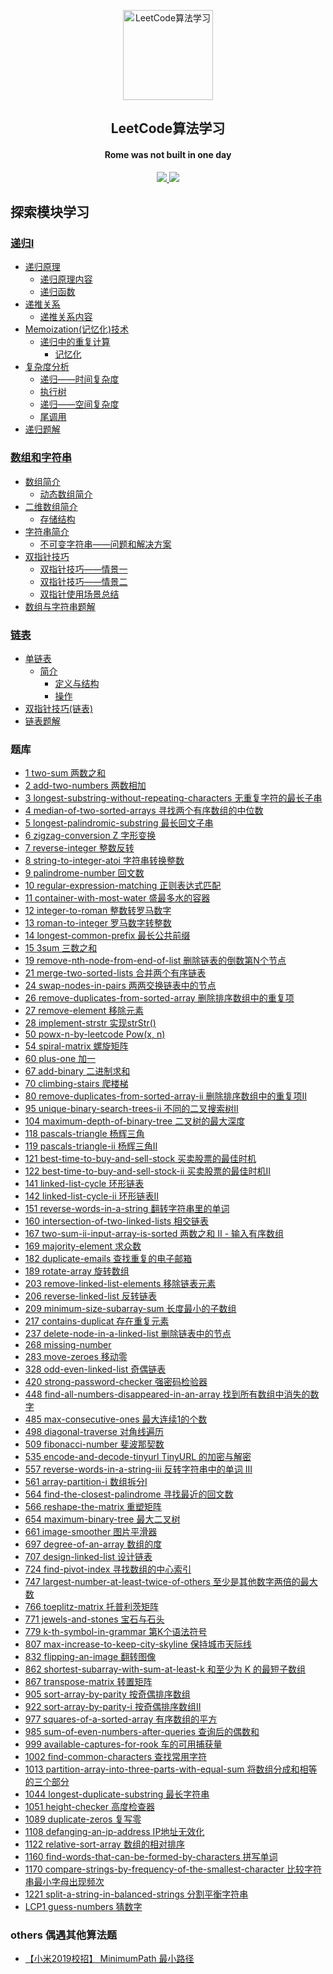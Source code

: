 <p align="center"><img style="width:15vw" alt="LeetCode算法学习" src="http://picture.geniusdsy.cn/picture/20191224/jRY4roXms16J.svg"></p>
<h2 align="center">LeetCode算法学习</h2>
<h4 align="center">Rome was not built in one day</h4>
<p align="center">
    <a title="LeetCode算法学习" target="_blank" href="https://github.com/GeniusDSY/LeetCode">
        <img src="https://img.shields.io/github/last-commit/GeniusDSY/LeetCode.svg?style=flat-square&color=FF9900">
    </a>
    <a title="GitHub repo size in bytes" target="_blank" href="https://github.com/GeniusDSY/LeetCode">
        <img src="https://img.shields.io/github/repo-size/GeniusDSY/LeetCode.svg?style=flat-square">
    </a>
</p>

## 探索模块学习

### [递归I](https://github.com/GeniusDSY/LeetCode/tree/master/src/explore/recursion_i#递归I)

- [递归原理](https://github.com/GeniusDSY/LeetCode/tree/master/src/explore/recursion_i#递归原理)
    - [递归原理内容](https://github.com/GeniusDSY/LeetCode/tree/master/src/explore/recursion_i#递归原理内容)
    - [递归函数](https://github.com/GeniusDSY/LeetCode/tree/master/src/explore/recursion_i#递归函数)
- [递推关系](https://github.com/GeniusDSY/LeetCode/tree/master/src/explore/recursion_i#递推关系)
     - [递推关系内容](https://github.com/GeniusDSY/LeetCode/tree/master/src/explore/recursion_i#递推关系内容)
- [Memoization(记忆化)技术](https://github.com/GeniusDSY/LeetCode/tree/master/src/explore/recursion_i#memoization记忆化技术)
    - [递归中的重复计算](https://github.com/GeniusDSY/LeetCode/tree/master/src/explore/recursion_i#递归中的重复计算)
        - [记忆化](https://github.com/GeniusDSY/LeetCode/tree/master/src/explore/recursion_i#记忆化)
- [复杂度分析](https://github.com/GeniusDSY/LeetCode/tree/master/src/explore/recursion_i#复杂度分析)
    - [递归——时间复杂度](https://github.com/GeniusDSY/LeetCode/tree/master/src/explore/recursion_i#递归——时间复杂度)
    - [执行树](https://github.com/GeniusDSY/LeetCode/tree/master/src/explore/recursion_i#执行树)
    - [递归——空间复杂度](https://github.com/GeniusDSY/LeetCode/tree/master/src/explore/recursion_i#递归——空间复杂度)
    - [尾调用](https://github.com/GeniusDSY/LeetCode/tree/master/src/explore/recursion_i#尾调用)
- [递归题解](https://github.com/GeniusDSY/LeetCode/tree/master/src/explore/recursion_i#递归题解)

### [数组和字符串](https://github.com/GeniusDSY/LeetCode/tree/master/src/explore/array#数组和字符串)

- [数组简介](https://github.com/GeniusDSY/LeetCode/tree/master/src/explore/array#数组简介)
    - [动态数组简介](https://github.com/GeniusDSY/LeetCode/tree/master/src/explore/array#动态数组简介)
- [二维数组简介](https://github.com/GeniusDSY/LeetCode/tree/master/src/explore/array#二维数组简介)
    - [存储结构](https://github.com/GeniusDSY/LeetCode/tree/master/src/explore/array#存储结构)
- [字符串简介](https://github.com/GeniusDSY/LeetCode/tree/master/src/explore/array#字符串简介)
    - [不可变字符串——问题和解决方案](https://github.com/GeniusDSY/LeetCode/tree/master/src/explore/array#不可变字符串——问题和解决方案)
- [双指针技巧](https://github.com/GeniusDSY/LeetCode/tree/master/src/explore/array#双指针技巧)
    - [双指针技巧——情景一](https://github.com/GeniusDSY/LeetCode/tree/master/src/explore/array#双指针技巧——情景一)
    - [双指针技巧——情景二](https://github.com/GeniusDSY/LeetCode/tree/master/src/explore/array#双指针技巧——情景二)
    - [双指针使用场景总结](https://github.com/GeniusDSY/LeetCode/tree/master/src/explore/array#双指针使用场景总结)
- [数组与字符串题解](https://github.com/GeniusDSY/LeetCode/tree/master/src/explore/array#数组与字符串题解)

### [链表](https://github.com/GeniusDSY/LeetCode/tree/master/src/explore/linked_list#链表)
- [单链表](https://github.com/GeniusDSY/LeetCode/tree/master/src/explore/linked_list#单链表)
    - [简介](https://github.com/GeniusDSY/LeetCode/tree/master/src/explore/linked_list#简介)
        - [定义与结构](https://github.com/GeniusDSY/LeetCode/tree/master/src/explore/linked_list#定义与结构)
        - [操作](https://github.com/GeniusDSY/LeetCode/tree/master/src/explore/linked_list#操作)
- [双指针技巧(链表)](https://github.com/GeniusDSY/LeetCode/tree/master/src/explore/linked_list#双指针技巧(链表))
- [链表题解](https://github.com/GeniusDSY/LeetCode/tree/master/src/explore/linked_list#链表题解)

### 题库

- [1 two-sum 两数之和](https://github.com/GeniusDSY/LeetCode/blob/master/src/array/TwoSum.java)
- [2 add-two-numbers 两数相加](https://github.com/GeniusDSY/LeetCode/blob/master/src/array/AddTwoNumbers.java)
- [3 longest-substring-without-repeating-characters 无重复字符的最长子串](https://github.com/GeniusDSY/LeetCode/blob/master/src/array/LongestSubstringWithoutRepeatingCharacters.java)
- [4 median-of-two-sorted-arrays 寻找两个有序数组的中位数](https://github.com/GeniusDSY/LeetCode/blob/master/src/array/MedianOfTwoSortedArrays.java)
- [5 longest-palindromic-substring 最长回文子串](https://github.com/GeniusDSY/LeetCode/blob/master/src/array/LongestPalindromicSubstring.java)
- [6 zigzag-conversion Z 字形变换](https://github.com/GeniusDSY/LeetCode/blob/master/src/array/ZigzagConversion.java)
- [7 reverse-integer 整数反转](https://github.com/GeniusDSY/LeetCode/blob/master/src/array/ReverseInteger.java)
- [8 string-to-integer-atoi 字符串转换整数](https://github.com/GeniusDSY/LeetCode/blob/master/src/array/StringToIntegerAtoi.java)
- [9 palindrome-number 回文数](https://github.com/GeniusDSY/LeetCode/blob/master/src/array/PalindromeNumber.java)
- [10 regular-expression-matching 正则表达式匹配](https://github.com/GeniusDSY/LeetCode/blob/master/src/array/RegularExpressionMatching.java)
- [11 container-with-most-water 盛最多水的容器](https://github.com/GeniusDSY/LeetCode/blob/master/src/array/ContainerWithMostWater.java)
- [12 integer-to-roman 整数转罗马数字](https://github.com/GeniusDSY/LeetCode/blob/master/src/array/IntegerToRoman.java)
- [13 roman-to-integer 罗马数字转整数](https://github.com/GeniusDSY/LeetCode/blob/master/src/array/RomanToInteger.java)
- [14 longest-common-prefix 最长公共前缀](https://github.com/GeniusDSY/LeetCode/blob/master/src/explore/array/LongestCommonPrefix.java)
- [15 3sum 三数之和](https://github.com/GeniusDSY/LeetCode/blob/master/src/array/ThreeNum.java)
- [19 remove-nth-node-from-end-of-list 删除链表的倒数第N个节点](https://github.com/GeniusDSY/LeetCode/blob/master/src/explore/recursion_i/RemoveNthNodeFromEndOfList.java)
- [21 merge-two-sorted-lists 合并两个有序链表](https://github.com/GeniusDSY/LeetCode/blob/master/src/explore/recursion_i/MergeTwoSortedLists.java)
- [24 swap-nodes-in-pairs 两两交换链表中的节点](https://github.com/GeniusDSY/LeetCode/blob/master/src/explore/recursion_i/SwapNodesInPairs.java)
- [26 remove-duplicates-from-sorted-array 删除排序数组中的重复项](https://github.com/GeniusDSY/LeetCode/blob/master/src/explore/recursion_i/RemoveDuplicatesFromSortedArray.java)
- [27 remove-element 移除元素](https://github.com/GeniusDSY/LeetCode/blob/master/src/explore/array/RemoveElement.java)
- [28 implement-strstr 实现strStr()](https://github.com/GeniusDSY/LeetCode/blob/master/src/explore/array/ImplementStrStr.java)
- [50 powx-n-by-leetcode Pow(x, n)](https://github.com/GeniusDSY/LeetCode/blob/master/src/explore/recursion_i/PowxNByLeetcode.java)
- [54 spiral-matrix 螺旋矩阵](https://github.com/GeniusDSY/LeetCode/blob/master/src/explore/array/SpiralMatrix.java)
- [60 plus-one 加一](https://github.com/GeniusDSY/LeetCode/blob/master/src/explore/array/PlusOne.java)
- [67 add-binary 二进制求和](https://github.com/GeniusDSY/LeetCode/blob/master/src/explore/array/AddBinary.java)
- [70 climbing-stairs 爬楼梯](https://github.com/GeniusDSY/LeetCode/blob/master/src/explore/recursion_i/ClimbingStairs.java)
- [80 remove-duplicates-from-sorted-array-ii 删除排序数组中的重复项II](https://github.com/GeniusDSY/LeetCode/blob/master/src/explore/recursion_i/RemoveDuplicatesFromSortedArrayII.java)
- [95 unique-binary-search-trees-ii 不同的二叉搜索树II](https://github.com/GeniusDSY/LeetCode/blob/master/src/explore/recursion_i/UniqueBinarySearchTreesII.java)
- [104 maximum-depth-of-binary-tree 二叉树的最大深度](https://github.com/GeniusDSY/LeetCode/blob/master/src/explore/recursion_i/MaximumDepthOfBinaryTree.java)
- [118 pascals-triangle 杨辉三角](https://github.com/GeniusDSY/LeetCode/blob/master/src/explore/recursion_i/PascalsTriangle.java)
- [119 pascals-triangle-ii 杨辉三角II](https://github.com/GeniusDSY/LeetCode/blob/master/src/explore/recursion_i/PascalsTriangleII.java)
- [121 best-time-to-buy-and-sell-stock 买卖股票的最佳时机](https://github.com/GeniusDSY/LeetCode/blob/master/src/array/BestTimeToBuyAndSellStock.java)
- [122 best-time-to-buy-and-sell-stock-ii 买卖股票的最佳时机II](https://github.com/GeniusDSY/LeetCode/blob/master/src/array/BestTimeToBuyAndSellStockII.java)
- [141 linked-list-cycle 环形链表](https://github.com/GeniusDSY/LeetCode/blob/master/src/explore/linked_list/LinkedListCycle.java)
- [142 linked-list-cycle-ii 环形链表II](https://github.com/GeniusDSY/LeetCode/blob/master/src/explore/linked_list/LinkedListCycleII.java)
- [151 reverse-words-in-a-string 翻转字符串里的单词](https://github.com/GeniusDSY/LeetCode/blob/master/src/explore/array/ReverseWordsInAStriging.java)
- [160 intersection-of-two-linked-lists 相交链表](https://github.com/GeniusDSY/LeetCode/blob/master/src/explore/linked_list/IntersectionOfTwoLinkedLists.java)
- [167 two-sum-ii-input-array-is-sorted 两数之和 II - 输入有序数组](https://github.com/GeniusDSY/LeetCode/blob/master/src/explore/array/TwoSumIIInputArrayIsSorted.java) 
- [169 majority-element 求众数](https://github.com/GeniusDSY/LeetCode/blob/master/src/array/MajorityElement.java)
- [182 duplicate-emails 查找重复的电子邮箱](https://github.com/GeniusDSY/LeetCode/blob/master/src/array/DuplicateEmails.sql)
- [189 rotate-array 旋转数组](https://github.com/GeniusDSY/LeetCode/blob/master/src/explore/array/RotateArray.java)
- [203 remove-linked-list-elements 移除链表元素](https://github.com/GeniusDSY/LeetCode/blob/master/src/explore/linked_list/RemoveLinkedListElements.java)
- [206 reverse-linked-list 反转链表](https://github.com/GeniusDSY/LeetCode/blob/master/src/explore/recursion_i/ReverseLinkedList.java)
- [209 minimum-size-subarray-sum 长度最小的子数组](https://github.com/GeniusDSY/LeetCode/blob/master/src/explore/array/MinimumSizeSubArraySum.java)
- [217 contains-duplicat 存在重复元素](https://github.com/GeniusDSY/LeetCode/blob/master/src/array/ContainsDuplicat.java)
- [237 delete-node-in-a-linked-list 删除链表中的节点](https://github.com/GeniusDSY/LeetCode/blob/master/src/array/DeleteNodeInALinkedList.java)
- [268 missing-number](https://github.com/GeniusDSY/LeetCode/blob/master/src/array/MissingNumber.java)
- [283 move-zeroes 移动零](https://github.com/GeniusDSY/LeetCode/blob/master/src/explore/array/MoveZeroes.java)
- [328 odd-even-linked-list 奇偶链表](https://github.com/GeniusDSY/LeetCode/blob/master/src/explore/linked_list/OddEvenLinkedList.java)
- [420 strong-password-checker 强密码检验器](https://github.com/GeniusDSY/LeetCode/blob/master/src/array/StrongPasswordChecker.java)
- [448 find-all-numbers-disappeared-in-an-array 找到所有数组中消失的数字](https://github.com/GeniusDSY/LeetCode/blob/master/src/array/FindAllNumbersDisappearedInAnArray.java)
- [485 max-consecutive-ones 最大连续1的个数](https://github.com/GeniusDSY/LeetCode/blob/master/src/explore/array/MaxConsecutiveOnes.java)
- [498 diagonal-traverse 对角线遍历](https://github.com/GeniusDSY/LeetCode/blob/master/src/explore/array/DiagonalTraverse.java)
- [509 fibonacci-number 斐波那契数](https://github.com/GeniusDSY/LeetCode/blob/master/src/explore/recursion_i/FibonacciNumber.java)
- [535 encode-and-decode-tinyurl TinyURL 的加密与解密](https://github.com/GeniusDSY/LeetCode/blob/master/src/array/EncodeAndDecodeTinyUrl.java)
- [557 reverse-words-in-a-string-iii 反转字符串中的单词 III](https://github.com/GeniusDSY/LeetCode/blob/master/src/explore/array/ReverseWordsInAStringIII.java)
- [561 array-partition-i 数组拆分I](https://github.com/GeniusDSY/LeetCode/blob/master/src/explore/array/ArrayPartitionI.java)
- [564 find-the-closest-palindrome 寻找最近的回文数](https://github.com/GeniusDSY/LeetCode/blob/master/src/array/FindTheClosestPalindrome.java)
- [566 reshape-the-matrix 重塑矩阵](https://github.com/GeniusDSY/LeetCode/blob/master/src/array/ReshapeTheMatrix.java)
- [654 maximum-binary-tree 最大二叉树](https://github.com/GeniusDSY/LeetCode/blob/master/src/array/MaximumBinaryTree.java)
- [661 image-smoother 图片平滑器](https://github.com/GeniusDSY/LeetCode/blob/master/src/array/ImageSmoother.java)
- [697 degree-of-an-array 数组的度](https://github.com/GeniusDSY/LeetCode/blob/master/src/array/DegreeOfAnArray.java)
- [707 design-linked-list 设计链表](https://github.com/GeniusDSY/LeetCode/blob/master/src/explore/linked_list/DesignLinkedList.java)
- [724 find-pivot-index 寻找数组的中心索引](https://github.com/GeniusDSY/LeetCode/blob/master/src/explore/array/FindPivotIndex.java)
- [747 largest-number-at-least-twice-of-others 至少是其他数字两倍的最大数](https://github.com/GeniusDSY/LeetCode/blob/master/src/explore/array/LargestNumberAtLeastTwiceOfOthers.java)
- [766 toeplitz-matrix 托普利茨矩阵](https://github.com/GeniusDSY/LeetCode/blob/master/src/array/ToeplitzMatrix.java)
- [771 jewels-and-stones 宝石与石头](https://github.com/GeniusDSY/LeetCode/blob/master/src/array/JewelsAndStone.java)
- [779 k-th-symbol-in-grammar 第K个语法符号](https://github.com/GeniusDSY/LeetCode/blob/master/src/explore/recursion_i/KThSymbolInGrammar.java)
- [807 max-increase-to-keep-city-skyline 保持城市天际线](https://github.com/GeniusDSY/LeetCode/blob/master/src/array/MaxIncreaseToKeepCitySkyline.java)
- [832 flipping-an-image 翻转图像](https://github.com/GeniusDSY/LeetCode/blob/master/src/array/FlippingAnImage.java)
- [862 shortest-subarray-with-sum-at-least-k 和至少为 K 的最短子数组](https://github.com/GeniusDSY/LeetCode/blob/master/src/array/ShortestSubArrayWithSumAtLeastK.java)
- [867 transpose-matrix 转置矩阵](https://github.com/GeniusDSY/LeetCode/blob/master/src/array/TransposeMatrix.java)
- [905 sort-array-by-parity 按奇偶排序数组](https://github.com/GeniusDSY/LeetCode/blob/master/src/array/SortArrayByParity.java) 
- [922 sort-array-by-parity-i 按奇偶排序数组II](https://github.com/GeniusDSY/LeetCode/blob/master/src/array/SortArrayByParityII.java)
- [977 squares-of-a-sorted-array 有序数组的平方](https://github.com/GeniusDSY/LeetCode/blob/master/src/array/SquaresOf_A_SortedArray.java)
- [985 sum-of-even-numbers-after-queries 查询后的偶数和](https://github.com/GeniusDSY/LeetCode/blob/master/src/array/SumOfEvenNumbersAfterQueries.java)
- [999 available-captures-for-rook 车的可用捕获量](https://github.com/GeniusDSY/LeetCode/blob/master/src/array/AvailableCapturesForRook.java)
- [1002 find-common-characters 查找常用字符](https://github.com/GeniusDSY/LeetCode/blob/master/src/array/FindCommonCharacters.java)
- [1013 partition-array-into-three-parts-with-equal-sum 将数组分成和相等的三个部分](https://github.com/GeniusDSY/LeetCode/blob/master/src/array/PartitionArrayIntoThreePartsWithEqualSum.java)
- [1044 longest-duplicate-substring 最长字符串](https://github.com/GeniusDSY/LeetCode/blob/master/src/array/LongestDuplicateSubstring.java)
- [1051 height-checker 高度检查器](https://github.com/GeniusDSY/LeetCode/blob/master/src/array/HeightChecker.java)
- [1089 duplicate-zeros 复写零](https://github.com/GeniusDSY/LeetCode/blob/master/src/array/DuplicateZeros.java)
- [1108 defanging-an-ip-address IP地址无效化](https://github.com/GeniusDSY/LeetCode/blob/master/src/array/DefangingAnIpAddress.java)
- [1122 relative-sort-array 数组的相对排序](https://github.com/GeniusDSY/LeetCode/blob/master/src/array/RelativeSortArray.java)
- [1160 find-words-that-can-be-formed-by-characters 拼写单词](https://github.com/GeniusDSY/LeetCode/blob/master/src/array/FindWordsThatCanBeFormedByCharacters.java)
- [1170 compare-strings-by-frequency-of-the-smallest-character 比较字符串最小字母出现频次 ](https://github.com/GeniusDSY/LeetCode/blob/master/src/array/CompareStringsByFrequencyOfTheSmallestCharacter.java)
- [1221 split-a-string-in-balanced-strings 分割平衡字符串](https://github.com/GeniusDSY/LeetCode/blob/master/src/array/SplitAStringInBalancedStrings.java)
- [LCP1 guess-numbers 猜数字](https://github.com/GeniusDSY/LeetCode/blob/master/src/array/GuessNumbers.java) 

### others 偶遇其他算法题 

- [【小米2019校招】 MinimumPath 最小路径](https://github.com/GeniusDSY/LeetCode/blob/master/src/others/MinimumPath.java) 
